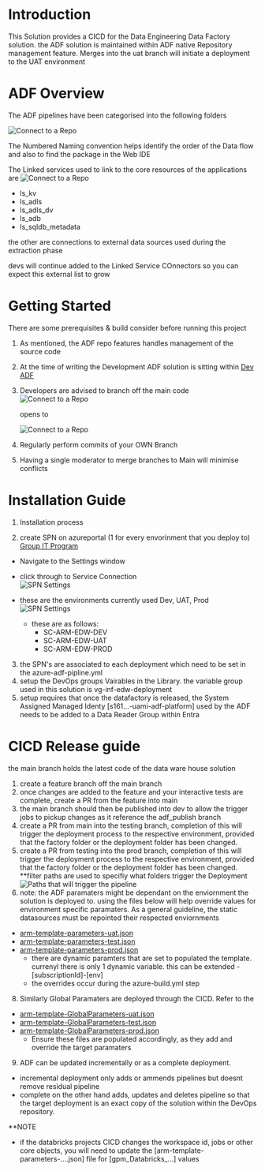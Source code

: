 # Introduction

This Solution provides a CICD for the Data Engineering Data Factory solution. the ADF solution is maintained within ADF native Repository management feature. Merges into the uat branch will initiate a deployment to the UAT environment

# ADF Overview
The ADF pipelines have been categorised into the following folders

![Connect to a Repo](./images/ADF-pipelist1.PNG)

The Numbered Naming convention helps identify the order of the Data flow and also to find the package in the Web IDE


The Linked services used to link to the core resources of the applications are
![Connect to a Repo](./images/ADF-LS-list1.PNG)

- ls_kv
- ls_adls
- ls_adls_dv
- ls_adb
- ls_sqldb_metadata

the other are connections to external data sources used during the extraction phase 


devs will continue added to the Linked Service COnnectors so you can expect this external list to grow


# Getting Started

There are some prerequisites & build consider before running this project

1. As mentioned, the ADF repo features handles management of the source code
2. At the time of writing the Development ADF solution is sitting within [Dev ADF](https://adf.azure.com/en/home?factory=%2Fsubscriptions%2F5c771a6b-7686-4067-a58d-95551c37bf46%2FresourceGroups%2Frg-ig-lakehouse-dev-westeurope%2Fproviders%2FMicrosoft.DataFactory%2Ffactories%2Fadf-ig-dev-westeurope)
3. Developers are advised to branch off the main code ![Connect to a Repo](./images/ADFBranch.PNG)

   opens to

   ![Connect to a Repo](./images/ADFNewBranch.PNG)

4. Regularly perform commits of your OWN Branch
5. Having a single moderator to merge branches to Main will minimise conflicts

# Installation Guide

1. Installation process

2. create SPN on azureportal (1 for every envorinment that you deploy to)
   [Group IT Program](https://dev.azure.com/InfinigateHolding/Group%20IT%20Program/_settings/adminservices)

- Navigate to the Settings window

- click through to Service Connection  
  ![SPN Settings](./images/ADFSettingsServiceConnection.PNG)
- these are the environments currently used Dev, UAT, Prod
  ![SPN Settings](./images/ADFSettingsSPN.PNG)
  - these are as follows:
    - SC-ARM-EDW-DEV
    - SC-ARM-EDW-UAT
    - SC-ARM-EDW-PROD

3. the SPN's are associated to each deployment which need to be set in the azure-adf-pipline.yml
4. setup the DevOps groups Vairables in the Library. the variable group used in this solution is vg-inf-edw-deployment
5. setup requires that once the datafactory is released, the System Assigned Managed Identy [s161...-uami-adf-platform] used by the ADF needs to be added to a Data Reader Group within Entra

# CICD Release guide
the main branch holds the latest code of the data ware house solution
1. create a feature branch off the main branch
2. once changes are added to the feature and your interactive tests are complete, create a PR from the feature into main
3. the main branch should then be published into dev to allow the trigger jobs to pickup changes as it reference the adf_publish branch
4. create a PR from main into the testing branch, completion of this will trigger the deployment process to the respective environment, provided that the factory folder or the deployment folder has been changed.
4. create a PR from testing into the prod branch, completion of this will trigger the deployment process to the respective environment, provided that the factory folder or the deployment folder has been changed.
**filter paths are used to specifiy what folders trigger the Deployment
  ![Paths that will trigger the pipeline](./images/TriggeredPaths1.PNG)
7. note: the ADF paramaters might be dependant on the enviornment the solution is deployed to. using the files below will help override values for environment specific paramaters. As a general guideline, the static datasources must be repointed their respected enviornments

- [arm-template-parameters-uat.json](/factory/arm-template-parameters-uat.json)
- [arm-template-parameters-test.json](/factory/arm-template-parameters-test.json)
- [arm-template-parameters-prod.json](/factory/arm-template-parameters-prod.json)
  - there are dynamic paramters that are set to populated the template. currenyl there is only 1 dynamic variable. this can be extended -[subscriptionId]-[env]
  - the overrides occur during the azure-build.yml step
8. Similarly Global Paramaters are deployed through the CICD. Refer to the 
- [arm-template-GlobalParameters-uat.json](/factory/arm-template-parameters-uat.json)
- [arm-template-GlobalParameters-test.json](/factory/arm-template-parameters-test.json)
- [arm-template-GlobalParameters-prod.json](/factory/arm-template-parameters-prod.json)
  - Ensure these files are populated accordingly, as they add and override the target paramaters 
9. ADF can be updated incrementally or as a complete deployment. 
- incremental deployment only adds or ammends pipelines but doesnt remove residual pipeline
- complete on the other hand adds, updates and deletes pipeline so that the target deployment is an exact copy of the solution within the DevOps repository.


\*\*NOTE

- if the databricks projects CICD changes the workspace id, jobs or other core objects, you will need to update the [arm-template-parameters-....json] file for [gpm_Databricks_...] values
